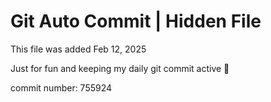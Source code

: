 # Git Auto Commit | Hidden File

This file was added Feb 12, 2025

Just for fun and keeping my daily git commit active 🤪

commit number: 755924
